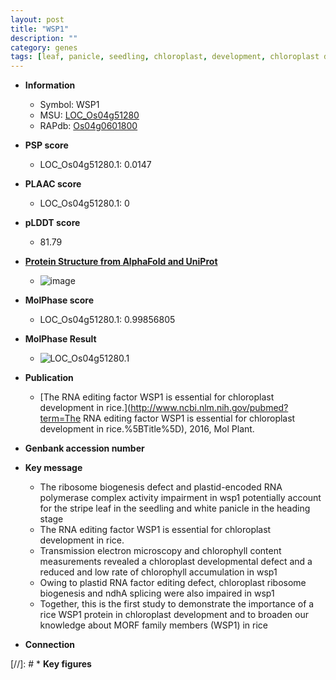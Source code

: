 ```yaml
---
layout: post
title: "WSP1"
description: ""
category: genes
tags: [leaf, panicle, seedling, chloroplast, development, chloroplast developmental, chloroplast development]
---
```


* **Information**  
    + Symbol: WSP1  
    + MSU: [LOC_Os04g51280](http://rice.plantbiology.msu.edu/cgi-bin/ORF_infopage.cgi?orf=LOC_Os04g51280)  
    + RAPdb: [Os04g0601800](http://rapdb.dna.affrc.go.jp/viewer/gbrowse_details/irgsp1?name=Os04g0601800)  

* **PSP score**  
    + LOC_Os04g51280.1: 0.0147 

* **PLAAC score**  
    + LOC_Os04g51280.1: 0 

* **pLDDT score**
    + 81.79

* **[Protein Structure from AlphaFold and UniProt](https://www.uniprot.org/uniprotkb/Q0JAF6/entry#structure)**
    + ![image](https://ricepsp.github.io/images/Q0/AF-Q0JAF6-F1.png)

* **MolPhase score**
    + LOC_Os04g51280.1: 0.99856805

* **MolPhase Result**
    + ![LOC_Os04g51280.1](https://304243504.github.io/Pictures/LOC_Os04g/LOC_Os04g51280.1.png)

* **Publication**  
    + [The RNA editing factor WSP1 is essential for chloroplast development in rice.](http://www.ncbi.nlm.nih.gov/pubmed?term=The RNA editing factor WSP1 is essential for chloroplast development in rice.%5BTitle%5D), 2016, Mol Plant.

* **Genbank accession number**  

* **Key message**  
    + The ribosome biogenesis defect and plastid-encoded RNA polymerase complex activity impairment in wsp1 potentially account for the stripe leaf in the seedling and white panicle in the heading stage
    + The RNA editing factor WSP1 is essential for chloroplast development in rice.
    + Transmission electron microscopy and chlorophyll content measurements revealed a chloroplast developmental defect and a reduced and low rate of chlorophyll accumulation in wsp1
    + Owing to plastid RNA factor editing defect, chloroplast ribosome biogenesis and ndhA splicing were also impaired in wsp1
    + Together, this is the first study to demonstrate the importance of a rice WSP1 protein in chloroplast development and to broaden our knowledge about MORF family members (WSP1) in rice

* **Connection**  

[//]: # * **Key figures**  



